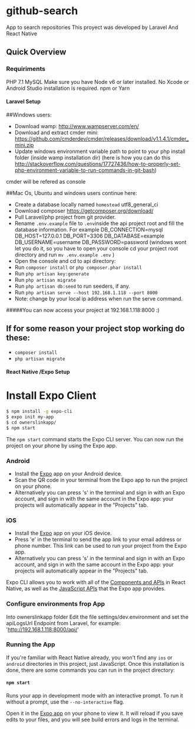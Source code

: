 # github-search
App to search repositories 
This proyect was developed by Laravel  And React Native

## Quick Overview

### Requiriments 
PHP 7.1
MySQL
Make sure you have Node v6 or later installed. No Xcode or Android Studio installation is required.
npm or Yarn


#### Laravel Setup

##Windows users:
- Download wamp: http://www.wampserver.com/en/
- Download and extract cmder mini: https://github.com/cmderdev/cmder/releases/download/v1.1.4.1/cmder_mini.zip
- Update windows environment variable path to point to your php install folder (inside wamp installation dir) (here is how you can do this http://stackoverflow.com/questions/17727436/how-to-properly-set-php-environment-variable-to-run-commands-in-git-bash)
 
cmder will be refered as console

##Mac Os, Ubuntu and windows users continue here:
- Create a database locally named `homestead` utf8_general_ci 
- Download composer https://getcomposer.org/download/
- Pull Laravel/php project from git provider.
- Rename `.env.example` file to `.env`inside the api project root and fill the database information.
  For example
  DB_CONNECTION=mysql
  DB_HOST=127.0.0.1
  DB_PORT=3306
  DB_DATABASE=example
  DB_USERNAME=username
  DB_PASSWORD=password
  (windows wont let you do it, so you have to open your console cd your project root directory and run `mv .env.example .env` )
- Open the console and cd to api directory: 
- Run `composer install` or ```php composer.phar install```
- Run `php artisan key:generate` 
- Run `php artisan migrate`
- Run `php artisan db:seed` to run seeders, if any.
- Run `php artisan serve --host 192.168.1.118 --port 8000`
- Note: change by your local ip address when run the serve command.



#####You can now access your project at 192.168.1.118:8000 :)

## If for some reason your project stop working do these:
- `composer install`
- `php artisan migrate`


#### React Native /Expo Setup


# Install Expo Client
```sh
$ npm install -g expo-cli
$ expo init my-app
$ cd ownerslinkapp/
$ npm start
```

The `npm start` command starts the Expo CLI server. You can now run the project on your phone by using the Expo app.

### Android

- Install the [Expo](https://expo.io) app on your Android device.
- Scan the QR code in your terminal from the Expo app to run the project on your phone.
- Alternatively you can press 's' in the terminal and sign in with an Expo account, and sign in with the same account in the Expo app: your projects will automatically appear in the "Projects" tab.

### iOS

- Install the [Expo](https://expo.io) app on your iOS device.
- Press 'e' in the terminal to send the app link to your email address or phone number. This link can be used to run your project from the Expo app.
- Alternatively you can press 's' in the terminal and sign in with an Expo account, and sign in with the same account in the Expo app: your projects will automatically appear in the "Projects" tab.

Expo CLI allows you to work with all of the [Components and APIs](https://facebook.github.io/react-native/docs/getting-started.html) in React Native, as well as the [JavaScript APIs](https://docs.expo.io/versions/latest/sdk/index.html) that the Expo app provides.



### Configure environments frop App

Into  ownerslinkapp folder
Edit the file  settings/dev.environment
and set the apiLogsUrl Endpoint from Laravel, for example: 'http://192.168.1.118:8000/api/'

### Running the App


If you're familiar with React Native already, you won't find any `ios` or `android` directories in this project, just JavaScript. Once this installation is done, there are some commands you can run in the project directory:

#### `npm start`

Runs your app in development mode with an interactive prompt. To run it without a prompt, use the `--no-interactive` flag.

Open it in the [Expo app](https://expo.io) on your phone to view it. It will reload if you save edits to your files, and you will see build errors and logs in the terminal.

